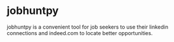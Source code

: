 # jobhuntpy
jobhuntpy is a convenient tool for job seekers to use their linkedin connections and indeed.com to locate better opportunities.
